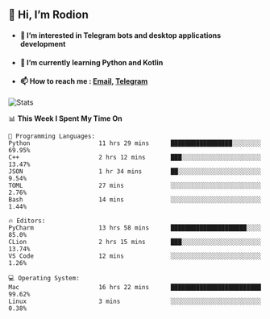 ## 👋 Hi, I’m Rodion
- #### 👀 I’m interested in Telegram bots and desktop applications development
- #### 🌱 I’m currently learning Python and Kotlin
- #### 📫 How to reach me : [Email](mailto:me@lavn.ml), [Telegram](https://t.me/fast_geek)

![Stats](https://github-readme-stats.vercel.app/api?username=rodion-gudz&show_icons=true&theme=github_dark&hide_border=true&hide=issues&count_private=true&layout=compact)


<!--START_SECTION:waka-->
📊 **This Week I Spent My Time On** 

```text
💬 Programming Languages: 
Python                   11 hrs 29 mins      █████████████████░░░░░░░░   69.95% 
C++                      2 hrs 12 mins       ███░░░░░░░░░░░░░░░░░░░░░░   13.47% 
JSON                     1 hr 34 mins        ██░░░░░░░░░░░░░░░░░░░░░░░   9.54% 
TOML                     27 mins             ░░░░░░░░░░░░░░░░░░░░░░░░░   2.76% 
Bash                     14 mins             ░░░░░░░░░░░░░░░░░░░░░░░░░   1.44%

🔥 Editors: 
PyCharm                  13 hrs 58 mins      █████████████████████░░░░   85.0% 
CLion                    2 hrs 15 mins       ███░░░░░░░░░░░░░░░░░░░░░░   13.74% 
VS Code                  12 mins             ░░░░░░░░░░░░░░░░░░░░░░░░░   1.26%

💻 Operating System: 
Mac                      16 hrs 22 mins      █████████████████████████   99.62% 
Linux                    3 mins              ░░░░░░░░░░░░░░░░░░░░░░░░░   0.38%

```


<!--END_SECTION:waka-->
